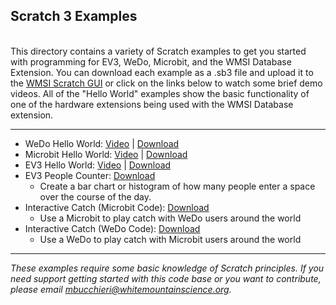 <h2>Scratch 3 Examples</h2>
<br />
This directory contains a variety of Scratch examples to get you started with programming for EV3, WeDo, Microbit, and the WMSI Database Extension. You can download each example as a .sb3 file and upload it to the <a href="https://wmsi.github.io/scratch-gui">WMSI Scratch GUI</a> or click on the links below to watch some brief demo videos. All of the "Hello World" examples show the basic functionality of one of the hardware extensions being used with the WMSI Database extension.
<br />
<hr>

<ul>
	<li>WeDo Hello World: 
		<a href="https://drive.google.com/open?id=1rvEnJ7mbZBfOPXvjD73pI6R2JF2DdwXe">Video</a> | 
		<a href="https://github.com/wmsi/scratch-dev/raw/master/scratch3-examples/wedo/WeDo-DB-HelloWorld.sb3">Download</a>
	</li>
	<li>Microbit Hello World: 
		<a href="https://drive.google.com/open?id=1u8n1VvAHX5lODiKigd72jPljJ7F_cADP">Video</a> |
		<a href="https://github.com/wmsi/scratch-dev/raw/master/scratch3-examples/microbit/Microbit-DB-HelloWorld.sb3">Download</a>
	</li>
	<li>EV3 Hello World:
		<a href="https://drive.google.com/open?id=1mk1PshRdG052B9Nc0s9-dncjk7e4H6AV">Video</a> | 
		<a href="https://github.com/wmsi/scratch-dev/raw/master/scratch3-examples/EV3/EV3-DB-HelloWorld.sb3">Download</a>
	</li>
	<li>EV3 People Counter: 
		<a href="https://github.com/wmsi/scratch-dev/raw/master/scratch3-examples/EV3/People_Counter_1hr_window.sb3">Download</a>
		<ul><li>Create a bar chart or histogram of how many people enter a space over the course of the day.</li></ul>
	</li>
	<li>Interactive Catch (Microbit Code):
		<a href="https://github.com/wmsi/scratch-dev/raw/master/scratch3-examples/microbit/Microbit-WeDo_remote_catch.sb3">Download</a>
		<ul><li>Use a Microbit to play catch with WeDo users around the world</li></ul>
	</li>
	<li>Interactive Catch (WeDo Code):
		<a href="https://github.com/wmsi/scratch-dev/raw/master/scratch3-examples/wedo/WeDo-Microbit_remote_catch.sb3">Download</a>
		<ul><li>Use a WeDo to play catch with Microbit users around the world</li></ul>
	</li>
</ul>
<hr>

<i>These examples require some basic knowledge of Scratch principles. If you need support getting started with this code base or you want to contribute, please email mbucchieri@whitemountainscience.org.</i>